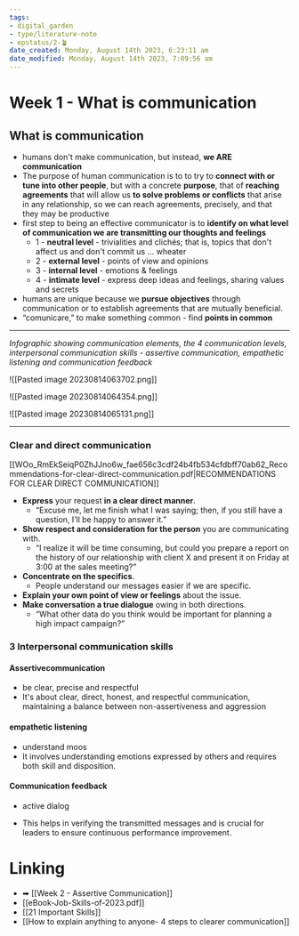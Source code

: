 ```yaml
---
tags: 
- digital_garden
- type/literature-note
- epstatus/2-🪴
date_created: Monday, August 14th 2023, 6:23:11 am
date_modified: Monday, August 14th 2023, 7:09:56 am
---
```

# Week 1 - What is communication
## What is communication
+ humans don't make communication, but instead, **we ARE communication**
+ The purpose of human communication is to to try to **connect with or tune into other people**, but with a concrete **purpose**, that of **reaching agreements** that will allow us **to solve problems or conflicts** that arise in any relationship, so we can reach agreements, precisely, and that they may be productive
+ first step to being an effective communicator is to **identify on what level of communication we are transmitting our thoughts and feelings**
	+ 1 - **neutral level** - trivialities and clichés; that is, topics that don't affect us and don't commit us ... wheater
	+ 2 - **external level** - points of view and opinions
	+ 3 - **internal level** - emotions & feelings
	+ 4 - **intimate level** - express deep ideas and feelings, sharing values and secrets
+ humans are unique because we **pursue objectives** through communication or to establish agreements that are mutually beneficial.
+ “comunicare,” to make something common - find **points in common**

***
*Infographic showing communication elements, the 4 communication levels, interpersonal communication skills - assertive communication, empathetic listening and communication feedback*

![[Pasted image 20230814063702.png]]

![[Pasted image 20230814064354.png]]

![[Pasted image 20230814065131.png]]
***

### Clear and direct communication
[[WOo_RmEkSeiqP0ZhJJno6w_fae656c3cdf24b4fb534cfdbff70ab62_Recommendations-for-clear-direct-communication.pdf|RECOMMENDATIONS FOR CLEAR DIRECT COMMUNICATION]]

+ **Express** your request **in a clear direct manner**.
	+ “Excuse me, let me finish what I was saying; then, if you still have a question, I’ll be happy to answer it.”
+  **Show respect and consideration for the person** you are communicating with.
	+ “I realize it will be time consuming, but could you prepare a report on the history of our relationship with client X and present it on Friday at 3:00 at the sales meeting?”
+ **Concentrate on the specifics**.
	+ People understand our messages easier if we are specific.
+ **Explain your own point of view or feelings** about the issue.
+ **Make conversation a true dialogue** owing in both directions.
	+ “What other data do you think would be important for planning a high impact campaign?”

### 3 Interpersonal communication skills
#### Assertivecommunication
+ be clear, precise and respectful
+  It's about clear, direct, honest, and respectful communication, maintaining a balance between non-assertiveness and aggression

#### empathetic listening
+ understand moos
+ It involves understanding emotions expressed by others and requires both skill and disposition.

#### Communication feedback
+ active dialog
- This helps in verifying the transmitted messages and is crucial for leaders to ensure continuous performance improvement.

# Linking
+ ➡ [[Week 2 - Assertive Communication]]
+ [[eBook-Job-Skills-of-2023.pdf]]
+ [[21 Important Skills]]
+ [[How to explain anything to anyone- 4 steps to clearer communication]]